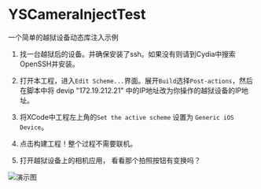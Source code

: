 # YSCameraInjectTest
一个简单的越狱设备动态库注入示例


1.	找一台越狱后的设备。并确保安装了ssh。如果没有则请到Cydia中搜索OpenSSH并安装。


2. 打开本工程，进入`Edit Scheme...`界面。展开`Build`选择`Post-actions`，然后在脚本中将 devip "172.19.212.21" 中的IP地址改为你操作的越狱设备的IP地址。

3. 将XCode中工程左上角的`Set the active scheme` 设置为 `Generic iOS Device`。

4. 点击构建工程！整个过程不需要联机。

5. 打开越狱设备上的相机应用， 看看那个拍照按钮有变换吗？

![演示图](https://upload-images.jianshu.io/upload_images/1432482-37324bb9185384c2.png?imageMogr2/auto-orient/strip%7CimageView2/2/w/1000)
